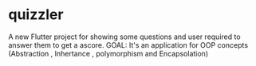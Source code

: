 # quizzler

A new Flutter project for showing some questions and user required to answer them to get a ascore.
GOAL: It's an application for OOP concepts (Abstraction , Inhertance , polymorphism and Encapsolation)

